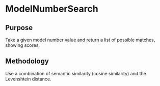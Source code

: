 # ModelNumberSearch

## Purpose  
Take a given model number value and return a list of possible matches, showing scores.

## Methodology
Use a combination of semantic similarity (cosine similarity) and the Levenshtein distance.



